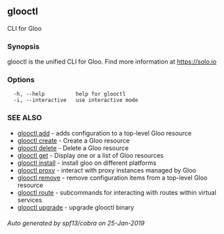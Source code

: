 ## glooctl

CLI for Gloo

### Synopsis

glooctl is the unified CLI for Gloo.
	Find more information at https://solo.io

### Options

```
  -h, --help          help for glooctl
  -i, --interactive   use interactive mode
```

### SEE ALSO

* [glooctl add](glooctl_add.md)	 - adds configuration to a top-level Gloo resource
* [glooctl create](glooctl_create.md)	 - Create a Gloo resource
* [glooctl delete](glooctl_delete.md)	 - Delete a Gloo resource
* [glooctl get](glooctl_get.md)	 - Display one or a list of Gloo resources
* [glooctl install](glooctl_install.md)	 - install gloo on different platforms
* [glooctl proxy](glooctl_proxy.md)	 - interact with proxy instances managed by Gloo
* [glooctl remove](glooctl_remove.md)	 - remove configuration items from a top-level Gloo resource
* [glooctl route](glooctl_route.md)	 - subcommands for interacting with routes within virtual services
* [glooctl upgrade](glooctl_upgrade.md)	 - upgrade glooctl binary

###### Auto generated by spf13/cobra on 25-Jan-2019
